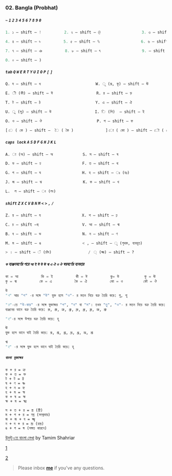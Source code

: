 ### 02. Bangla (Probhat)


##### `~` `1` `2` `3` `4` `5` `6` `7` `8` `9` `0`
```python
1. ১ — shift — !          2. ২ — shift — @                  3. ৩ — shift — #

4. ৪ — shift — ৳          5. ৫ — shift — %                  6. ৬ — shift — ^  

7. ৭ — shift — ঞ          8. ৮ — shift — ৎ                  9. — shift — (  

0. ০ — shift — ) 
```

##### `tab` `Q` `W` `E` `R` `T` `Y` `U` `I` `O` `P` `[` `]`
```python
Q. দ — shift — ধ                   		W. ূ (রূ, কূ) — shift — ঊ

E. ী (কী) — shift — ঈ         			R. র — shift — ড়

T. ট — shift — ঠ                		Y. এ — shift — ঐ

U. ু (সু) — shift — উ          			I. ি (শি)  — shift — ই

O. ও — shift — ঔ                 		P. প — shift — ফ

[ ে ( কে ) — shift —  ৈ ( কৈ )       		] ো ( কো ) — shift — ৌ ( কৌ )
```

##### `caps lock` `A` `S` `D` `F` `G` `H` `J` `K` `L`
```python
A. া (অ) — shift — অ             S. স — shift — ষ

D. ড — shift — ঢ                  F. ত — shift — থ

G. গ — shift — ঘ                  H. হ — shift — ঃ (হঃ)

J. জ — shift — ঝ                  K. ক — shift — খ

L.  ল — shift — ং (লং)
```

##### `shift` `Z` `X` `C` `V` `B` `N` `M` `<` `>` `,` `/`
```python
Z. য় — shift — য                  X. শ — shift — ঢ়

C. চ — shift —ছ                   V. আ — shift — ঋ

B. ব — shift — ভ                  N. ন — shift — ণ

M. ম — shift — ঙ                  < , — shift — ৃ (পৃথক, ব্যবহৃত)

> । — shift — ঁ (চাঁদ)          	  /  ্ (জ্জ) — shift — ? 
```

##### ‍‍`ক` ব্যঞ্জনবর্ণের পরে `আ` `ই` `ঈ` `উ` `ঊ` `ঋ` `এ` `ঐ` `ও` `ঔ` স্বরবর্ণের ব্যবহার
```python
কা = আ      	কি = ই        	কী = ঈ       	কু= উ           কূ = ঊ 
কৃ = ঋ      	কে = এ        	কৈ = ঐ       	কো = ও         কৌ = ঔ 
```

```python
উ
"গ" আর "শ" -র সঙ্গে "উ" যুক্ত হলে "ও"- র মতন নিচে বক্র তৈরি করে: গু, শু

"ত"-তে "উ-কার" -র সঙ্গে যুক্তাক্ষর "প", "ন" বা "স"। তখন "তু", "ও"- র মতন নিচে বক্র তৈরি করে: ন্তু, স্তু, প্তু
ব্যঞ্জনের ডানে বক্র তৈরি করে: রু, গ্রু, ত্রু, থ্রু, দ্রু, ধ্রু, ব্রু, ভ্রু, শ্রু

"হ"-র সঙ্গে উপরে বক্র তৈরি করে: হু

ঊ
যুক্ত হলে ডানে ঘাই তৈরি করে: রূ, গ্রূ, থ্রূ, দ্রূ, ধ্রূ, ভ্রূ, শ্রূ

ঋ
"হ" -র সঙ্গে যুক্ত হলে ডানে ঘাই তৈরি করে: হৃ
```

##### `বাংলা যুক্তাক্ষর`

```pyhton
ক + র = ক্র
ক + ত = ক্ত
ট + ট = ট্ট
ষ + ণ = ষ্ণ
হ + ন = হ্ন
হ + ম = হ্ম
ক + ষ = ক্ষ
ক্ষ + ম = ক্ষ্ম

স + ত + র = স্ত্র (স্ত্রী)
ম + প + র = ম্প্র (সম্প্রদায়)
জ + জ + ব = জ্জ্ব
ন + দ + র = ন্দ্র (চন্দ্র)
ঙ + গ = ঙ্গ (সঙ্গত কারনে)
```

[উবুন্টু-তে বাংলা লেখা](https://www.youtube.com/watch?v=J53Mp8l-DP4&list=PLym69wpbTIIHolyIqj9O6e7XNn8YZZ7kD&index=6) by Tamim Shahriar

[1](https://kivabe.com/%E0%A6%AC%E0%A6%BF%E0%A6%9C%E0%A7%9F-%E0%A6%95%E0%A6%BF%E0%A6%AC%E0%A7%8B%E0%A6%B0%E0%A7%8D%E0%A6%A1%E0%A7%87-%E0%A6%AF%E0%A7%81%E0%A6%95%E0%A7%8D%E0%A6%A4-%E0%A6%AC%E0%A6%B0%E0%A7%8D%E0%A6%A3/)

[2](https://bn.wikibooks.org/wiki/%E0%A6%AC%E0%A6%BE%E0%A6%82%E0%A6%B2%E0%A6%BE_%E0%A6%AF%E0%A7%81%E0%A6%95%E0%A7%8D%E0%A6%A4%E0%A6%BE%E0%A6%95%E0%A7%8D%E0%A6%B7%E0%A6%B0)


> Please inbox **[me](https://www.facebook.com/shoriot)** if you've any questions.
